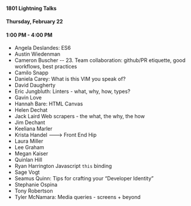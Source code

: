 #### 1801 Lightning Talks
#### Thursday, February 22
#### 1:00 PM - 4:00 PM

- Angela Deslandes: ES6
- Austin Wiedenman
- Cameron Buscher -- 23. Team collaboration: github/PR etiquette, good workflows, best practices
- Camilo Snapp
- Daniela Carey: What is this VIM you speak of?
- David Daugherty
- Eric Jungbluth: Linters - what, why, how, types?
- Gavin Love
- Hannah Bare: HTML Canvas
- Helen Dechat
- Jack Laird  Web scrapers - the what, the why, the how
- Jim Dechant
- Keeliana Marler
- Krista Handel ---> Front End Hip  
- Laura Miller
- Lee Graham
- Megan Kaiser
- Quinlan Hill
- Ryan Harrington Javascript `this` binding
- Sage Vogt
- Seamus Quinn: Tips for crafting your “Developer Identity”
- Stephanie Ospina
- Tony Robertson
- Tyler McNamara: Media queries - screens + beyond
